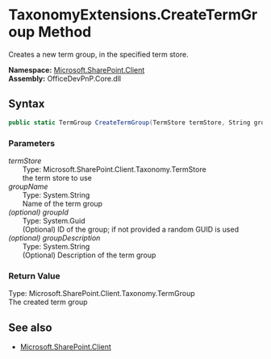 # TaxonomyExtensions.CreateTermGroup Method  
Creates a new term group, in the specified term store.  

**Namespace:** [Microsoft.SharePoint.Client](Microsoft.SharePoint.Client.md)  
**Assembly:** OfficeDevPnP.Core.dll  
## Syntax
```C#
public static TermGroup CreateTermGroup(TermStore termStore, String groupName, Guid groupId, String groupDescription)
```
### Parameters
*termStore*  
&emsp;&emsp;Type: Microsoft.SharePoint.Client.Taxonomy.TermStore  
&emsp;&emsp;the term store to use  
*groupName*  
&emsp;&emsp;Type: System.String  
&emsp;&emsp;Name of the term group  
*(optional) groupId*  
&emsp;&emsp;Type: System.Guid  
&emsp;&emsp;(Optional) ID of the group; if not provided a random GUID is used  
*(optional) groupDescription*  
&emsp;&emsp;Type: System.String  
&emsp;&emsp;(Optional) Description of the term group  
### Return Value
Type: Microsoft.SharePoint.Client.Taxonomy.TermGroup  
The created term group

## See also
- [Microsoft.SharePoint.Client](Microsoft.SharePoint.Client.md)
